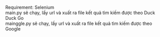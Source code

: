 Requirement: Selenium<br>
main.py sẽ chạy, lấy url và xuất ra file kết quả tìm kiếm được theo Duck Duck Go<br>
mainggle.py sẽ chạy, lấy url và xuất ra file kết quả tìm kiếm được theo Google<br>
